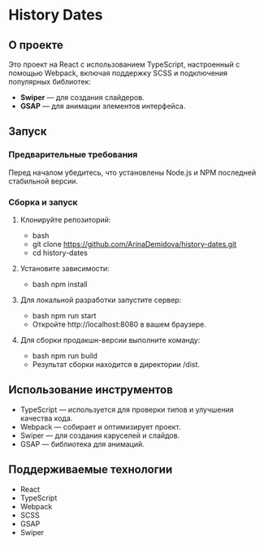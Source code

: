 # History Dates
## О проекте

Это проект на React с использованием TypeScript, настроенный с помощью Webpack, включая поддержку SCSS и подключения популярных библиотек:
- **Swiper** — для создания слайдеров.
- **GSAP** — для анимации элементов интерфейса.

## Запуск

### Предварительные требования

Перед началом убедитесь, что установлены Node.js и NPM последней стабильной версии.

### Сборка и запуск

1. Клонируйте репозиторий:
   - bash 
   - git clone https://github.com/ArinaDemidova/history-dates.git
   - cd history-dates

2. Установите зависимости:
   - bash npm install

3. Для локальной разработки запустите сервер:
   - bash npm run start
   - Откройте http://localhost:8080 в вашем браузере.

5. Для сборки продакшн-версии выполните команду:
   - bash npm run build
   - Результат сборки находится в директории /dist.

## Использование инструментов
- TypeScript — используется для проверки типов и улучшения качества кода.
- Webpack — собирает и оптимизирует проект.
- Swiper — для создания каруселей и слайдов.
- GSAP — библиотека для анимаций.

## Поддерживаемые технологии
- React
- TypeScript
- Webpack
- SCSS
- GSAP
- Swiper